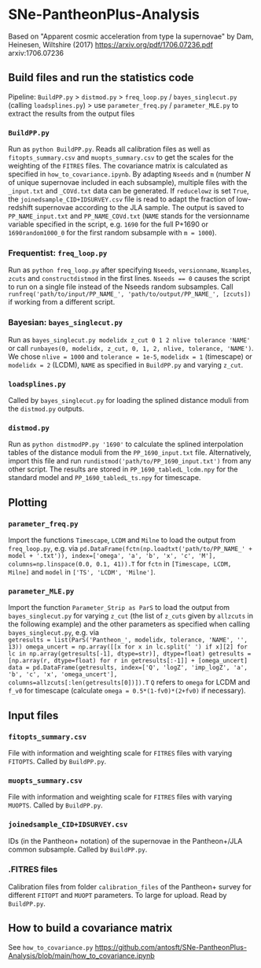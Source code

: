 # SNe-PantheonPlus-Analysis

Based on "Apparent cosmic acceleration from type Ia supernovae" by Dam, Heinesen, Wiltshire (2017) https://arxiv.org/pdf/1706.07236.pdf arxiv:1706.07236 

## Build files and run the statistics code

Pipeline: `BuildPP.py` > `distmod.py` > `freq_loop.py` / `bayes_singlecut.py` (calling `loadsplines.py`) > use `parameter_freq.py` / `parameter_MLE.py` to extract the results from the output files

### `BuildPP.py`

Run as `python BuildPP.py`. Reads all calibration files as well as `fitopts_summary.csv` and `muopts_summary.csv` to get the scales for the weighting of the `FITRES` files. The covariance matrix is calculated as specified in `how_to_covariance.ipynb`. By adapting `Nseeds` and `m` (number $N$ of unique supernovae included in each subsample), multiple files with the `_input.txt` and `_COVd.txt` data can be generated. If `reducelowz` is set `True`, the `joinedsample_CID+IDSURVEY.csv` file is read to adapt the fraction of low-redshift supernovae according to the JLA sample. The output is saved to `PP_NAME_input.txt` and `PP_NAME_COVd.txt` (`NAME` stands for the versionname variable specified in the script, e.g. `1690` for the full P+1690 or `1690random1000_0` for the first random subsample with `m = 1000`).

### Frequentist: `freq_loop.py`

Run as `python freq_loop.py` after specifying `Nseeds`, `versionname`, `Nsamples`, `zcuts` and `constructdistmod` in the first lines. `Nseeds == 0` causes the script to run on a single file instead of the Nseeds random subsamples. Call `runfreq('path/to/input/PP_NAME_', 'path/to/output/PP_NAME_', [zcuts])` if working from a different script.

### Bayesian: `bayes_singlecut.py`

Run as `bayes_singlecut.py modelidx z_cut 0 1 2 nlive tolerance 'NAME'` or call `runbayes(0, modelidx, z_cut, 0, 1, 2, nlive, tolerance, 'NAME')`. We chose `nlive = 1000` and `tolerance = 1e-5`, `modelidx = 1` (timescape) or `modelidx = 2` (LCDM), `NAME` as specified in `BuildPP.py` and varying `z_cut`.

### `loadsplines.py`

Called by `bayes_singlecut.py` for loading the splined distance moduli from the `distmod.py` outputs.

### `distmod.py`

Run as `python distmodPP.py '1690'` to calculate the splined interpolation tables of the distance moduli from the `PP_1690_input.txt` file. Alternatively, import this file and run `rundistmod('path/to/PP_1690_input.txt')` from any other script. The results are stored in `PP_1690_tabledL_lcdm.npy` for the standard model and `PP_1690_tabledL_ts.npy` for timescape.

## Plotting

### `parameter_freq.py`

Import the functions `Timescape`, `LCDM` and `Milne` to load the output from `freq_loop.py`, e.g. via `pd.DataFrame(fctn(np.loadtxt('path/to/PP_NAME_' + model + '.txt')), index=['omega', 'a', 'b', 'x', 'c', 'M'], columns=np.linspace(0.0, 0.1, 41)).T` for `fctn` in `[Timescape, LCDM, Milne]` and `model` in `['TS', 'LCDM', 'Milne']`.

### `parameter_MLE.py`

Import the function `Parameter_Strip as ParS` to load the output from `bayes_singlecut.py` for varying `z_cut` (the list of `z_cuts` given by `allzcuts` in the following example) and the other parameters as specified when calling `bayes_singlecut.py`, e.g. via  
`getresults = list(ParS('Pantheon_', modelidx, tolerance, 'NAME', '', 13))
omega_uncert = np.array([[x for x in lc.split(' ') if x][2] for lc in np.array(getresults[-1], dtype=str)], dtype=float)
getresults = [np.array(r, dtype=float) for r in getresults[:-1]] + [omega_uncert]
data = pd.DataFrame(getresults, index=['Q', 'logZ', 'imp_logZ', 'a', 'b', 'c', 'x', 'omega_uncert'], columns=allzcuts[:len(getresults[0])]).T`
`Q` refers to `omega` for LCDM and `f_v0` for timescape (calculate `omega = 0.5*(1-fv0)*(2+fv0)` if necessary).

## Input files 

### `fitopts_summary.csv`

File with information and weighting scale for `FITRES` files with varying `FITOPTS`. Called by `BuildPP.py`.

### `muopts_summary.csv`

File with information and weighting scale for `FITRES` files with varying `MUOPTS`. Called by `BuildPP.py`.

### `joinedsample_CID+IDSURVEY.csv`

IDs (in the Pantheon+ notation) of the supernovae in the Pantheon+/JLA common subsample. Called by `BuildPP.py`.

### .FITRES files

Calibration files from folder `calibration_files` of the Pantheon+ survey for different `FITOPT` and `MUOPT` parameters. To large for upload. Read by `BuildPP.py`.

## How to build a covariance matrix

See `how_to_covariance.py` https://github.com/antosft/SNe-PantheonPlus-Analysis/blob/main/how_to_covariance.ipynb
